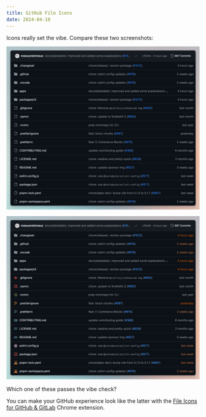 ```yaml
---
title: GitHub File Icons
date: 2024-04-10
---
```


Icons really set the vibe. Compare these two screenshots:

![Without GitHub File Icons](/content/finds/without-icons.png)

![GitHub File Icons](/content/finds/with-icons.png)

Which one of these passes the vibe check?

You can make your GitHub experience look like the latter with the [File Icons for GitHub & GitLab](https://chromewebstore.google.com/detail/file-icons-for-github-and/ficfmibkjjnpogdcfhfokmihanoldbfe) Chrome extension.
